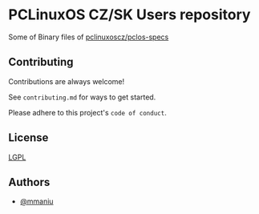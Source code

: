 # PCLinuxOS CZ/SK Users repository
Some of Binary files of [pclinuxoscz/pclos-specs](https://github.com/pclinuxoscz/pclos-specs)

## Contributing

Contributions are always welcome!

See `contributing.md` for ways to get started.

Please adhere to this project's `code of conduct`.
  
## License

[LGPL](https://choosealicense.com/licenses/lgpl/)

  
## Authors

- [@mmaniu](https://www.github.com/mmaniu)

  
